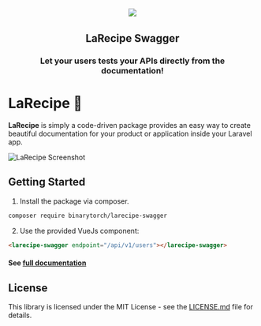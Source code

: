 <h6 align="center">
    <img src="https://larecipe.binarytorch.com.my/images/logo.svg"/>
</h6>

<h2 align="center">
    LaRecipe Swagger
</h2>


<h3 align="center">
    Let your users tests your APIs directly from the documentation!
</h3>

# LaRecipe 🍪

**LaRecipe** is simply a code-driven package provides an easy way to create beautiful documentation for your product or application inside your Laravel app.

![LaRecipe Screenshot](https://larecipe.binarytorch.com.my/images/packages/swagger.png)

## Getting Started

1. Install the package via composer.

```bash
composer require binarytorch/larecipe-swagger
```

2. Use the provided VueJs component:

```html
<larecipe-swagger endpoint="/api/v1/users"></larecipe-swagger>
```

#### See [full documentation](https://larecipe.binarytorch.com.my/docs)

## License

This library is licensed under the MIT License - see the [LICENSE.md](LICENSE) file for details.
